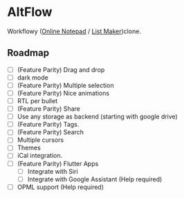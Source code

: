 # AltFlow

Workflowy ([Online Notepad](https://workflowy.com/online-notepad/) / [List Maker](https://workflowy.com/list-maker/))clone.

## Roadmap

- [ ] (Feature Parity) Drag and drop
- [ ] dark mode
- [ ] (Feature Parity) Multiple selection
- [ ] (Feature Parity) Nice animations
- [ ] RTL per bullet
- [ ] (Feature Parity) Share
- [ ] Use any storage as backend (starting with google drive)
- [ ] (Feature Parity) Tags.
- [ ] (Feature Parity) Search
- [ ] Multiple cursors
- [ ] Themes
- [ ] iCal integration.
- [ ] (Feature Parity) Flutter Apps
  - [ ] Integrate with Siri
  - [ ] Integrate with Google Assistant (Help required)
- [ ] OPML support (Help required)

